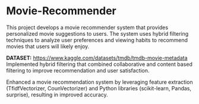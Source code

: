 # Movie-Recommender
This project develops a movie recommender system that provides personalized movie suggestions to users. The system uses hybrid filtering techniques to analyze user preferences and viewing habits to recommend movies that users will likely enjoy.

**DATASET:** https://www.kaggle.com/datasets/tmdb/tmdb-movie-metadata
Implemented hybrid filtering that combined collaborative and content based filtering to improve
recommendation and user satisfaction.

Enhanced a movie recommendation system by leveraging feature extraction (TfidfVectorizer, CounVectorizer)
and Python libraries (scikit-learn, Pandas, surprise), resulting in improved accuracy.
